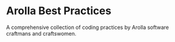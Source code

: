 # Arolla Best Practices

A comprehensive collection of coding practices by Arolla software craftmans and craftswomen. 
